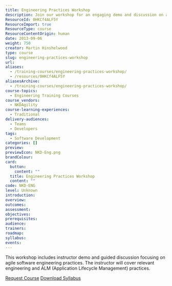 ```yaml
---
title: Engineering Practices Workshop
description: Join our workshop for an engaging demo and discussion on agile software engineering and ALM practices. Enhance your skills with expert guidance!
ResourceId: 0HKCf4ALF5Y
ResourceImport: true
ResourceType: course
ResourceContentOrigin: human
date: 2013-09-06
weight: 750
creator: Martin Hinshelwood
type: course
slug: engineering-practices-workshop
url:
aliases:
  - /training-courses/engineering-practices-workshop/
  - /resources/0HKCf4ALF5Y
aliasesArchive:
  - /training-courses/engineering-practices-workshop/
course-topics:
  - Engineering Training Courses
course_vendors:
  - NKDAgility
course-learning-experiences:
  - Traditional
delivery-audiences:
  - Teams
  - Developers
tags:
  - Software Development
categories: []
preview:
previewIcon: NKD-Eng.png
brandColour:
card:
  button:
    content: ""
  title: Engineering Practices Workshop
  content: ""
code: NKD-ENG
level: Unknown
introduction:
overview:
outcomes:
assessment:
objectives:
prerequisites:
audience:
trainers:
roadmap:
syllabus:
events:
---
```


This workshop includes instructor demo and guided discussion focusing on agile software engineering practices. The instructor will cover relevant engineering and ALM (Application Lifecycle Management) practices.

[Request Course](/company/general-inquiries/) [Download Syllabus](#)
